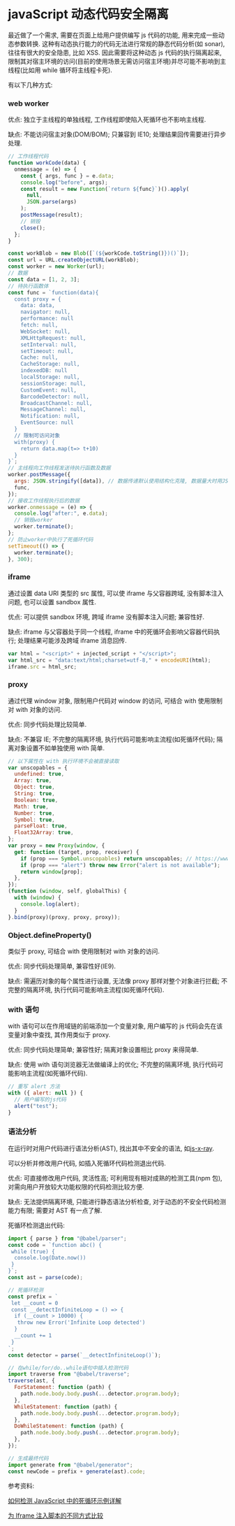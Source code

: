 # javaScript 动态代码安全隔离

最近做了一个需求, 需要在页面上给用户提供编写 js 代码的功能, 用来完成一些动态参数转换. 这种有动态执行能力的代码无法进行常规的静态代码分析(如 sonar), 往往有很大的安全隐患, 比如 XSS. 因此需要将这种动态 js 代码的执行隔离起来, 限制其对宿主环境的访问(目前的使用场景无需访问宿主环境)并尽可能不影响到主线程(比如用 while 循环将主线程卡死).

有以下几种方式:

### web worker

优点: 独立于主线程的单独线程, 工作线程即使陷入死循环也不影响主线程.

缺点: 不能访问宿主对象(DOM/BOM); 只兼容到 IE10; 处理结果回传需要进行异步处理.

```javascript
// 工作线程代码
function workCode(data) {
  onmessage = (e) => {
    const { args, func } = e.data;
    console.log("before", args);
    const result = new Function(`return ${func}`)().apply(
      null,
      JSON.parse(args)
    );
    postMessage(result);
    // 销毁
    close();
  };
}

const workBlob = new Blob([`(${workCode.toString()})()`]);
const url = URL.createObjectURL(workBlob);
const worker = new Worker(url);
// 数据
const data = [1, 2, 3];
// 待执行函数体
const func = `function(data){
  const proxy = {
    data: data,
    navigator: null, 
    performance: null
    fetch: null,
    WebSocket: null,
    XMLHttpRequest: null, 
    setInterval: null, 
    setTimeout: null,
    Cache: null,
    CacheStorage: null,
    indexedDB: null
    localStorage: null,
    sessionStorage: null,
    CustomEvent: null,
    BarcodeDetector: null,
    BroadcastChannel: null,
    MessageChannel: null,
    Notification: null,
    EventSource: null
  }
  // 限制可访问对象
  with(proxy) {
    return data.map(t=> t+10)
  }
}`;
// 主线程向工作线程发送待执行函数及数据
worker.postMessage({
  args: JSON.stringify([data]), // 数据传递默认使用结构化克隆, 数据量大时用JSON.stringify性能更好
  func,
});
// 接收工作线程执行后的数据
worker.onmessage = (e) => {
  console.log("after:", e.data);
  // 销毁worker
  worker.terminate();
};
// 防止worker中执行了死循环代码
setTimeout(() => {
  worker.terminate();
}, 300);
```

### iframe

通过设置 data URI 类型的 src 属性, 可以使 iframe 与父容器跨域, 没有脚本注入问题, 也可以设置 sandbox 属性.

优点: 可以提供 sandbox 环境, 跨域 iframe 没有脚本注入问题; 兼容性好.

缺点: iframe 与父容器处于同一个线程, iframe 中的死循环会影响父容器代码执行; 处理结果可能涉及跨域 iframe 消息回传.

```javascript
var html = "<script>" + injected_script + "</script>";
var html_src = "data:text/html;charset=utf-8," + encodeURI(html);
iframe.src = html_src;
```

### proxy

通过代理 window 对象, 限制用户代码对 window 的访问, 可结合 with 使用限制对 with 对象的访问.

优点: 同步代码处理比较简单.

缺点: 不兼容 IE; 不完整的隔离环境, 执行代码可能影响主流程(如死循环代码); 隔离对象设置不如单独使用 with 简单.

```javascript
// 以下属性在 with 执行环境不会被直接读取
var unscopables = {
  undefined: true,
  Array: true,
  Object: true,
  String: true,
  Boolean: true,
  Math: true,
  Number: true,
  Symbol: true,
  parseFloat: true,
  Float32Array: true,
};
var proxy = new Proxy(window, {
  get: function (target, prop, receiver) {
    if (prop === Symbol.unscopables) return unscopables; // https://www.zhihu.com/question/364970876
    if (prop === "alert") throw new Error("alert is not available");
    return window[prop];
  },
});
(function (window, self, globalThis) {
  with (window) {
    console.log(alert);
  }
}.bind(proxy)(proxy, proxy, proxy));
```

### Object.defineProperty()

类似于 proxy, 可结合 with 使用限制对 with 对象的访问.

优点: 同步代码处理简单, 兼容性好(IE9).

缺点: 需遍历对象的每个属性进行设置, 无法像 proxy 那样对整个对象进行拦截; 不完整的隔离环境, 执行代码可能影响主流程(如死循环代码).

### with 语句

with 语句可以在作用域链的前端添加一个变量对象, 用户编写的 js 代码会先在该变量对象中查找, 其作用类似于 proxy.

优点: 同步代码处理简单; 兼容性好; 隔离对象设置相比 proxy 来得简单.

缺点: 使用 with 语句浏览器无法做编译上的优化; 不完整的隔离环境, 执行代码可能影响主流程(如死循环代码).

```javascript
// 重写 alert 方法
with ({ alert: null }) {
  // 用户编写的js代码
  alert("test");
}
```

### 语法分析

在运行时对用户代码进行语法分析(AST), 找出其中不安全的语法, 如[js-x-ray](https://github.com/NodeSecure/js-x-ray).

可以分析并修改用户代码, 如插入死循环代码检测退出代码.

优点: 可直接修改用户代码, 灵活性高; 可利用现有相对成熟的检测工具(npm 包), 对需向用户开放较大功能权限的代码检测比较方便.

缺点: 无法提供隔离环境, 只能进行静态语法分析检查, 对于动态的不安全代码检测能力有限; 需要对 AST 有一点了解.

死循环检测退出代码:

```javascript
import { parse } from "@babel/parser";
const code = `function abc() {
 while (true) {
  console.log(Date.now())
 }
}`;
const ast = parse(code);

// 死循环检测
const prefix = `
 let __count = 0
 const __detectInfiniteLoop = () => {
  if (__count > 10000) {
   throw new Error('Infinite Loop detected')
  }
  __count += 1
 }
`;
const detector = parse(`__detectInfiniteLoop()`);

// 在while/for/do..while语句中插入检测代码
import traverse from "@babel/traverse";
traverse(ast, {
  ForStatement: function (path) {
    path.node.body.body.push(...detector.program.body);
  },
  WhileStatement: function (path) {
    path.node.body.body.push(...detector.program.body);
  },
  DoWhileStatement: function (path) {
    path.node.body.body.push(...detector.program.body);
  },
});

// 生成最终代码
import generate from "@babel/generator";
const newCode = prefix + generate(ast).code;
```

参考资料:

[如何检测 JavaScript 中的死循环示例详解](https://www.jb51.net/article/194474.htm)

[为 Iframe 注入脚本的不同方式比较](https://harttle.land/2016/04/14/iframe-script-injection.html)
